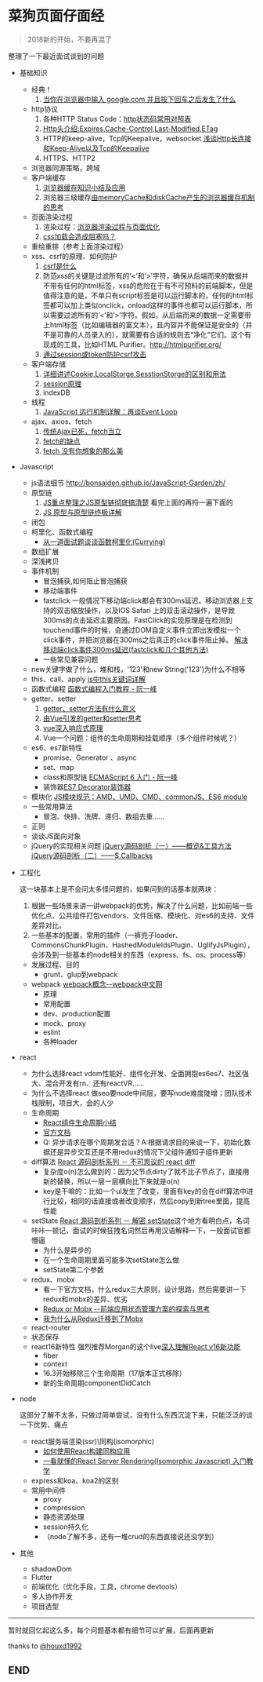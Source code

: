 # 菜狗页面仔面经

> 2018新的开始，不要再混了

整理了一下最近面试谈到的问题

+ 基础知识

  + 经典！
    1. [当你在浏览器中输入 google.com 并且按下回车之后发生了什么](https://github.com/skyline75489/what-happens-when-zh_CN)
  + http协议
    1. 各种HTTP Status Code：[http状态码常用对照表](http://tool.oschina.net/commons?type=5)
    2. [Http头介绍:Expires,Cache-Control,Last-Modified,ETag](http://www.51testing.com/html/28/116228-238337.html)
    3. HTTP的keep-alive，Tcp的Keepalive，websocket [浅谈Http长连接和Keep-Alive以及Tcp的Keepalive](https://blog.csdn.net/weixin_37672169/article/details/80283935)
    4. HTTPS、HTTP2
  + 浏览器同源策略，跨域
  + 客户端缓存
    1. [浏览器缓存知识小结及应用](http://www.cnblogs.com/lyzg/p/5125934.html?f=t)
    2. 浏览器三级缓存[由memoryCache和diskCache产生的浏览器缓存机制的思考](https://segmentfault.com/a/1190000011286027)
  + 页面渲染过程
    1. 渲染过程：[浏览器渲染过程与页面优化](https://segmentfault.com/a/1190000010298038)
    2. [css加载会造成阻塞吗？](https://www.cnblogs.com/chenjg/p/7126822.html)
  + 重绘重排（参考上面渲染过程）
  + xss、csrf的原理、如何防护
    1. [csrf是什么](https://zhuanlan.zhihu.com/p/22521378)
    2. 防范xss的关键是过滤所有的‘<’和‘>’字符，确保从后端而来的数据并不带有任何的html标签，xss的危险在于有不可预料的前端脚本，但是值得注意的是，不单只有script标签是可以运行脚本的，任何的html标签都可以加上类似onclick，onload这样的事件也都可以运行脚本，所以需要过滤所有的‘<’和‘>’字符。假如，从后端而来的数据一定需要带上html标签（比如编辑器的富文本），且内容并不能保证是安全的（并不是可靠的人员录入的），就需要有合适的规则去“净化”它们。这个有现成的工具，比如HTML Purifier。http://htmlpurifier.org/
    3. [通过session或token防护csrf攻击](https://www.zhihu.com/question/21385375/answer/20850443)
  + 客户端存储
    1. [详细讲述Cookie,LocalStorge,SesstionStorge的区别和用法](https://segmentfault.com/a/1190000007506189)
    2. [session原理](https://segmentfault.com/a/1190000004627894)
    3. indexDB
  + 线程
    1. [JavaScript 运行机制详解：再谈Event Loop](http://www.ruanyifeng.com/blog/2014/10/event-loop.html)
  + ajax、axios、fetch
    1. [传统Ajax已死，fetch当立](https://github.com/camsong/blog/issues/2)
    2. [fetch的缺点](https://www.cnblogs.com/huilixieqi/p/6494380.html)
    3. [fetch 没有你想象的那么美](http://undefinedblog.com/window-fetch-is-not-as-good-as-you-imagined/?utm_source=caibaojian.com)

+ Javascript

  + js语法细节 http://bonsaiden.github.io/JavaScript-Garden/zh/
  + 原型链
    1. [JS重点整理之JS原型链彻底搞清楚](https://zhuanlan.zhihu.com/p/22787302)
        看完上面的再捋一遍下面的
    2. [JS 原型与原型链终极详解](https://www.jianshu.com/p/dee9f8b14771)
  + 闭包
  + 柯里化、函数式编程
    + [从一道面试题谈谈函数柯里化(Currying)](https://cnodejs.org/topic/5884574e250bf4e2390e9e99)
  + 数组扩展
  + 深浅拷贝
  + 事件机制
    + 冒泡捕获,如何阻止冒泡捕获
    + 移动端事件
    + fastclick
      一般情况下移动端click都会有300ms延迟。移动浏览器上支持的双击缩放操作，以及IOS Safari 上的双击滚动操作，是导致300ms的点击延迟主要原因。FastClick的实现原理是在检测到touchend事件的时候，会通过DOM自定义事件立即出发模拟一个click事件，并把浏览器在300ms之后真正的click事件阻止掉。
      [解决移动端click事件300ms延迟(fastclick和几个其他方法)](https://www.jianshu.com/p/16d3e4f9b2a9)
    + 一些常见兼容问题
  + new关键字做了什么，堆和栈，'123'和new String('123')为什么不相等
  + this、call、apply
    [js中this关键词详解](https://segmentfault.com/a/1190000003046071)
  + 函数式编程
    [函数式编程入门教程 - 阮一峰](http://www.ruanyifeng.com/blog/2017/02/fp-tutorial.html)
  + getter、setter
    1. [getter、setter方法有什么意义](https://www.zhihu.com/question/21401198)
    2. [由Vue引发的getter和setter思考](https://www.cnblogs.com/chinajins/p/5996835.html) 
    3. [vue深入响应式原理](https://cn.vuejs.org/v2/guide/reactivity.html)
    4. Vue一个问题：组件的生命周期和挂载顺序（多个组件时候呢？）
  + es6、es7新特性
    + promise、Generator 、async
    + set、map
    + class和原型链
      [ECMAScript 6 入门 - 阮一峰](https://github.com/ruanyf/es6tutorial)
    + 装饰器[ES7 Decorator装饰器](https://segmentfault.com/p/1210000009968000/read)
  + 模块化
    [JS模块规范：AMD、UMD、CMD、commonJS、ES6 module](https://segmentfault.com/a/1190000012419990)
  + 一些常用算法
    + 冒泡、快排、洗牌、递归、数组去重……
  + 正则
  + 谈谈JS面向对象
  + jQuery的实现相关问题
    [jQuery源码剖析（一）——概览&工具方法](https://www.w3ctech.com/topic/256)
    [jQuery源码剖析（二）——$.Callbacks](https://www.w3ctech.com/topic/257)

+ 工程化

  这一块基本上是不会问太多怪问题的，如果问到的话基本就两块：
  1. 根据一些场景来讲一讲webpack的优势，解决了什么问题，比如前端一些优化点、公共组件打包vendors、文件压缩、模块化、对es6的支持、文件差异对比。
  2. 一些基本的配置，常用的插件（一裤兜子loader、CommonsChunkPlugin、HashedModuleIdsPlugin、UglifyJsPlugin），会涉及到一些基本的node相关的东西（express、fs、os、process等）
  + 发展过程、目的
    + grunt、glup到webpack
  + webpack [webpack概念--webpack中文网](https://www.webpackjs.com/concepts/)
    + 原理
    + 常用配置
    + dev、production配置
    + mock、proxy
    + eslint
    + 各种loader

+ react

  + 为什么选择react
    vdom性能好、组件化开发、全面拥抱es6es7、社区强大、混合开发有rn、还有reactVR……
  + 为什么不选择react
    做seo要node中间层，要写node难度陡增；团队技术栈限制，项目大，会的人少
  + 生命周期
    + [React组件生命周期小结](https://www.jianshu.com/p/4784216b8194)
    + [官方文档](https://reactjs.org/docs/components-and-props.html#es6-classes)
    + Q: 异步请求在哪个周期发合适？A:根据请求目的来谈一下，初始化数据还是异步交互还是不用redux的情况下父组件通知子组件更新
  + diff算法
    [React 源码剖析系列 － 不可思议的 react diff](https://zhuanlan.zhihu.com/p/20346379)
    + 复杂度o(n)怎么做到的：因为父节点dirty了就不比子节点了，直接用新的替换，所以一层一层横向比下来就是o(n) 
    + key是干嘛的：比如一个ul发生了改变，里面有key的会在diff算法中进行比较，相同的话直接或者改变顺序，然后copy到新tree里面，提高性能
  + setState
    [React 源码剖析系列 － 解密 setState](https://zhuanlan.zhihu.com/p/20328570)这个地方看明白点，名词咔咔一顿记，面试的时候狂拽名词然后再用汉语解释一下，一般面试官都懵逼
    + 为什么是异步的
    + 在一个生命周期里面可能多次setState怎么做
    + setState第二个参数
  + redux、mobx
    + 看一下官方文档，什么redux三大原则，设计思路，然后需要讲一下redux和mobx的差异、优劣
    + [Redux or Mobx --前端应用状态管理方案的探索与思考](https://www.jianshu.com/p/a52e896f8c8f)
    + [我为什么从Redux迁移到了Mobx](https://segmentfault.com/a/1190000012209750)
  + react-router
  + 状态保存
  + react16新特性
    强烈推荐Morgan的这个live[深入理解React v16新功能](https://www.zhihu.com/lives/896398188230103040)
    + fiber
    + context
    + 16.3开始移除三个生命周期（17版本正式移除）
    + 新的生命周期componentDidCatch

+ node

  这部分了解不太多，只做过简单尝试，没有什么东西沉淀下来，只能泛泛的谈一下优势、痛点
  + react服务端渲染(ssr)\同构(isomorphic)
    + [如何使用React构建同构应用](http://bbs.51cto.com/thread-1518010-1.html)
    + [一看就懂的React Server Rendering(Isomorphic Javascript) 入门教学](https://blog.techbridge.cc/2016/08/27/react-redux-immutablejs-node-server-isomorphic-tutorial/)
  + express和koa、koa2的区别
  + 常用中间件
    + proxy
    + compression
    + 静态资源处理
    + session持久化
    + （node了解不多，还有一堆crud的东西直接说还没学到）

+ 其他
  + shadowDom
  + Flutter
  + 前端优化（优化手段，工具，chrome devtools）
  + 多人协作开发
  + 项目选型

------
暂时就回忆起这么多，每个问题基本都有细节可以扩展，后面再更新

thanks to [@houxd1992](https://github.com/houxd1992)

## END
